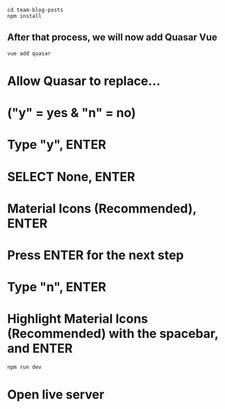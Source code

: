 ```
cd team-blog-posts
npm install
```

## After that process, we will now add Quasar Vue

```
vue add quasar
```

# Allow Quasar to replace...

# ("y" = yes & "n" = no)

# Type "y", ENTER

# SELECT None, ENTER

# Material Icons (Recommended), ENTER

# Press ENTER for the next step

# Type "n", ENTER

# Highlight Material Icons (Recommended) with the spacebar, and ENTER

```
npm run dev
```

# Open live server
